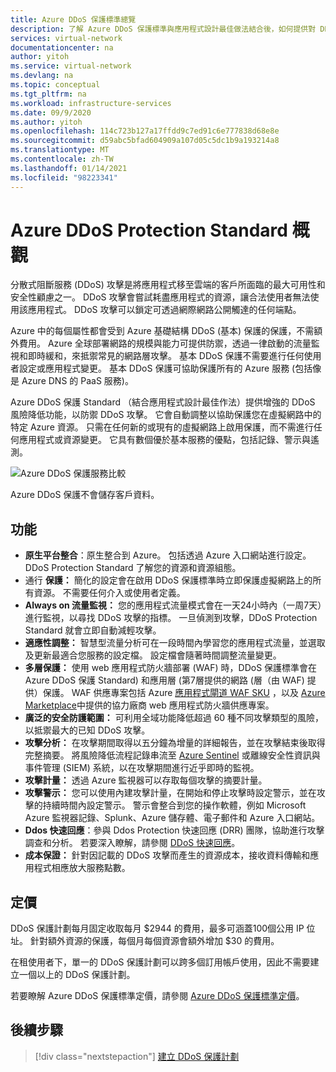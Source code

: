 ```yaml
---
title: Azure DDoS 保護標準總覽
description: 了解 Azure DDoS 保護標準與應用程式設計最佳做法結合後，如何提供對 DDoS 攻擊的防禦。
services: virtual-network
documentationcenter: na
author: yitoh
ms.service: virtual-network
ms.devlang: na
ms.topic: conceptual
ms.tgt_pltfrm: na
ms.workload: infrastructure-services
ms.date: 09/9/2020
ms.author: yitoh
ms.openlocfilehash: 114c723b127a17ffdd9c7ed91c6e777838d68e8e
ms.sourcegitcommit: d59abc5bfad604909a107d05c5dc1b9a193214a8
ms.translationtype: MT
ms.contentlocale: zh-TW
ms.lasthandoff: 01/14/2021
ms.locfileid: "98223341"
---
```

# <a name="azure-ddos-protection-standard-overview"></a>Azure DDoS Protection Standard 概觀

分散式阻斷服務 (DDoS) 攻擊是將應用程式移至雲端的客戶所面臨的最大可用性和安全性顧慮之一。 DDoS 攻擊會嘗試耗盡應用程式的資源，讓合法使用者無法使用該應用程式。 DDoS 攻擊可以鎖定可透過網際網路公開觸達的任何端點。

Azure 中的每個屬性都會受到 Azure 基礎結構 DDoS (基本) 保護的保護，不需額外費用。 Azure 全球部署網路的規模與能力可提供防禦，透過一律啟動的流量監視和即時緩和，來抵禦常見的網路層攻擊。 基本 DDoS 保護不需要進行任何使用者設定或應用程式變更。 基本 DDoS 保護可協助保護所有的 Azure 服務 (包括像是 Azure DNS 的 PaaS 服務)。

Azure DDoS 保護 Standard （結合應用程式設計最佳作法）提供增強的 DDoS 風險降低功能，以防禦 DDoS 攻擊。 它會自動調整以協助保護您在虛擬網路中的特定 Azure 資源。 只需在任何新的或現有的虛擬網路上啟用保護，而不需進行任何應用程式或資源變更。 它具有數個優於基本服務的優點，包括記錄、警示與遙測。 

![Azure DDoS 保護服務比較](./media/ddos-protection-overview/ddos-comparison.png)

Azure DDoS 保護不會儲存客戶資料。

## <a name="features"></a>功能

- **原生平台整合**：原生整合到 Azure。 包括透過 Azure 入口網站進行設定。 DDoS Protection Standard 了解您的資源和資源組態。
- 通行 **保護：** 簡化的設定會在啟用 DDoS 保護標準時立即保護虛擬網路上的所有資源。 不需要任何介入或使用者定義。 
- **Always on 流量監視：** 您的應用程式流量模式會在一天24小時內（一周7天）進行監視，以尋找 DDoS 攻擊的指標。 一旦偵測到攻擊，DDoS Protection Standard 就會立即自動減輕攻擊。
- **適應性調整：** 智慧型流量分析可在一段時間內學習您的應用程式流量，並選取及更新最適合您服務的設定檔。 設定檔會隨著時間調整流量變更。
- **多層保護：** 使用 web 應用程式防火牆部署 (WAF) 時，DDoS 保護標準會在 Azure DDoS 保護 Standard) 和應用層 (第7層提供的網路 (層（由 WAF) 提供）保護。 WAF 供應專案包括 Azure [應用程式閘道 WAF SKU](../web-application-firewall/ag/ag-overview.md?toc=%2fazure%2fvirtual-network%2ftoc.json) ，以及 [Azure Marketplace](https://azuremarketplace.microsoft.com/marketplace/apps?page=1&search=web%20application%20firewall)中提供的協力廠商 web 應用程式防火牆供應專案。
- **廣泛的安全防護範圍：** 可利用全域功能降低超過 60 種不同攻擊類型的風險，以抵禦最大的已知 DDoS 攻擊。
- **攻擊分析：** 在攻擊期間取得以五分鐘為增量的詳細報告，並在攻擊結束後取得完整摘要。 將風險降低流程記錄串流至 [Azure Sentinel](../sentinel/connect-azure-ddos-protection.md) 或離線安全性資訊與事件管理 (SIEM) 系統，以在攻擊期間進行近乎即時的監視。
- **攻擊計量：** 透過 Azure 監視器可以存取每個攻擊的摘要計量。
- **攻擊警示：** 您可以使用內建攻擊計量，在開始和停止攻擊時設定警示，並在攻擊的持續時間內設定警示。 警示會整合到您的操作軟體，例如 Microsoft Azure 監視器記錄、Splunk、Azure 儲存體、電子郵件和 Azure 入口網站。
- **Ddos 快速回應**：參與 Ddos Protection 快速回應 (DRR) 團隊，協助進行攻擊調查和分析。 若要深入瞭解，請參閱 [DDoS 快速回應](ddos-rapid-response.md)。
- **成本保證：** 針對因記載的 DDoS 攻擊而產生的資源成本，接收資料傳輸和應用程式相應放大服務點數。

## <a name="pricing"></a>定價

DDoS 保護計劃每月固定收取每月 $2944 的費用，最多可涵蓋100個公用 IP 位址。 針對額外資源的保護，每個月每個資源會額外增加 $30 的費用。

在租使用者下，單一的 DDoS 保護計劃可以跨多個訂用帳戶使用，因此不需要建立一個以上的 DDoS 保護計劃。

若要瞭解 Azure DDoS 保護標準定價，請參閱 [Azure DDoS 保護標準定價](https://azure.microsoft.com/pricing/details/ddos-protection/)。

## <a name="next-steps"></a>後續步驟

> [!div class="nextstepaction"]
> [建立 DDoS 保護計劃](manage-ddos-protection.md)
